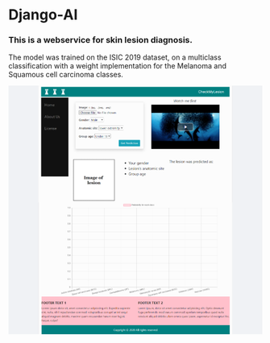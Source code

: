 # Django-AI

### This is a webservice for skin lesion diagnosis.
The model was trained on the ISIC 2019 dataset, on a multiclass <br/> classification with
a weight implementation for the Melanoma and Squamous cell carcinoma classes.

![image](django_ai.png)
